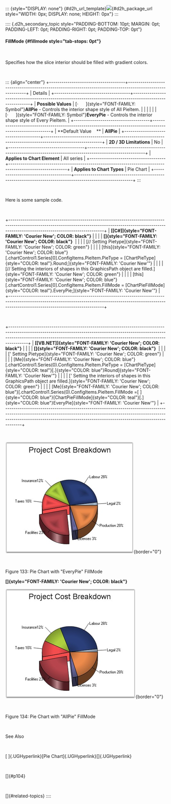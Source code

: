 ::: {style="DISPLAY: none"}
[](ms-xhelp:///?Id=d2h_url_template){#d2h_url_template}![](!package_url!){#d2h_package_url style="WIDTH: 0px; DISPLAY: none; HEIGHT: 0px"}
:::

:::: {.d2h_secondary_topic style="PADDING-BOTTOM: 10pt; MARGIN: 0pt; PADDING-LEFT: 0pt; PADDING-RIGHT: 0pt; PADDING-TOP: 0pt"}
#### FillMode {#fillmode style="tab-stops: 0pt"}

 

Specifies how the slice interior should be filled with gradient colors.

 

::: {align="center"}
+-------------------------------------+----------------------------------------------------------------------------------------------------------+
| Details                                                                                                                                        |
+-------------------------------------+----------------------------------------------------------------------------------------------------------+
| **Possible Values**                 | [·      ]{style="FONT-FAMILY: Symbol"}**AllPie** - Controls the interior shape style of All PieItem.     |
|                                     |                                                                                                          |
|                                     | [·      ]{style="FONT-FAMILY: Symbol"}**EveryPie** - Controls the interior shape style of Every PieItem. |
+-------------------------------------+----------------------------------------------------------------------------------------------------------+
| **Default Value    **               | **AllPie**                                                                                               |
+-------------------------------------+----------------------------------------------------------------------------------------------------------+
| **2D / 3D Limitations**             | No                                                                                                       |
+-------------------------------------+----------------------------------------------------------------------------------------------------------+
| **Applies to Chart Element**        | All series                                                                                               |
+-------------------------------------+----------------------------------------------------------------------------------------------------------+
| **Applies to Chart Types**          | Pie Chart                                                                                                |
+-------------------------------------+----------------------------------------------------------------------------------------------------------+
:::

 

Here is some sample code.

 

+----------------------------------------------------------------------------------------------------------------------------------------------------------------------------------------------------------+
| **[\[C#\]]{style="FONT-FAMILY: 'Courier New'; COLOR: black"}**                                                                                                                                           |
|                                                                                                                                                                                                          |
| **[]{style="FONT-FAMILY: 'Courier New'; COLOR: black"}**                                                                                                                                                 |
|                                                                                                                                                                                                          |
| [// Setting Pietype]{style="FONT-FAMILY: 'Courier New'; COLOR: green"}                                                                                                                                   |
|                                                                                                                                                                                                          |
| [this]{style="FONT-FAMILY: 'Courier New'; COLOR: blue"}[.chartControl1.Series\[0\].ConfigItems.PieItem.PieType = [ChartPieType]{style="COLOR: teal"}.Round;]{style="FONT-FAMILY: 'Courier New'"}         |
|                                                                                                                                                                                                          |
| [// Setting the interiors of shapes in this GraphicsPath object are filled.]{style="FONT-FAMILY: 'Courier New'; COLOR: green"}                                                                           |
|                                                                                                                                                                                                          |
| [this]{style="FONT-FAMILY: 'Courier New'; COLOR: blue"}[.chartControl1.Series\[0\].ConfigItems.PieItem.FillMode = [ChartPieFillMode]{style="COLOR: teal"}.EveryPie;]{style="FONT-FAMILY: 'Courier New'"} |
+----------------------------------------------------------------------------------------------------------------------------------------------------------------------------------------------------------+

 

+---------------------------------------------------------------------------------------------------------------------------------------------------------------------------------------------------------------------------------------------------+
| **[\[VB.NET\]]{style="FONT-FAMILY: 'Courier New'; COLOR: black"}**                                                                                                                                                                                |
|                                                                                                                                                                                                                                                   |
| **[]{style="FONT-FAMILY: 'Courier New'; COLOR: black"}**                                                                                                                                                                                          |
|                                                                                                                                                                                                                                                   |
| [\' Setting Pietype]{style="FONT-FAMILY: 'Courier New'; COLOR: green"}                                                                                                                                                                            |
|                                                                                                                                                                                                                                                   |
| [Me]{style="FONT-FAMILY: 'Courier New'; COLOR: blue"}[.chartControl1.Series(0).ConfigItems.PieItem.PieType = [ChartPieType]{style="COLOR: teal"}[.]{style="COLOR: blue"}Round]{style="FONT-FAMILY: 'Courier New'"}                                |
|                                                                                                                                                                                                                                                   |
| [\' Setting the interiors of shapes in this GraphicsPath object are filled.]{style="FONT-FAMILY: 'Courier New'; COLOR: green"}                                                                                                                    |
|                                                                                                                                                                                                                                                   |
| [Me]{style="FONT-FAMILY: 'Courier New'; COLOR: blue"}[.chartControl1.Series(0).ConfigItems.PieItem.FillMode =[ ]{style="COLOR: blue"}[ChartPieFillMode]{style="COLOR: teal"}[.]{style="COLOR: blue"}EveryPie]{style="FONT-FAMILY: 'Courier New'"} |
+---------------------------------------------------------------------------------------------------------------------------------------------------------------------------------------------------------------------------------------------------+

 

![](ImagesExt/image84_134.jpg){border="0"}

 

Figure 133: Pie Chart with \"EveryPie\" FillMode

**[]{style="FONT-FAMILY: 'Courier New'; COLOR: black"}** 

![](ImagesExt/image84_135.jpg){border="0"}

 

Figure 134: Pie Chart with \"AllPie\" FillMode

 

See Also

 

[ ]{.UGHyperlink}[Pie Chart]{.UGHyperlink}[]{.UGHyperlink}

 

[]{#p104} 

 

[]{#related-topics}
::::
